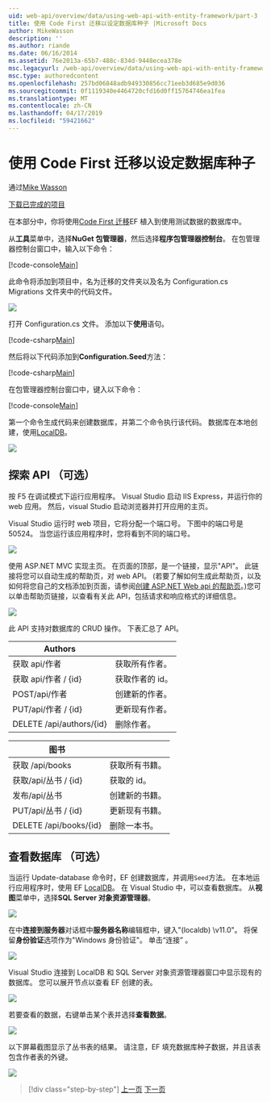 ```yaml
---
uid: web-api/overview/data/using-web-api-with-entity-framework/part-3
title: 使用 Code First 迁移以设定数据库种子 |Microsoft Docs
author: MikeWasson
description: ''
ms.author: riande
ms.date: 06/16/2014
ms.assetid: 76e2013a-65b7-488c-834d-9448ecea378e
msc.legacyurl: /web-api/overview/data/using-web-api-with-entity-framework/part-3
msc.type: authoredcontent
ms.openlocfilehash: 257bd06848adb949330856cc71eeb3d685e9d036
ms.sourcegitcommit: 0f1119340e4464720cfd16d0ff15764746ea1fea
ms.translationtype: MT
ms.contentlocale: zh-CN
ms.lasthandoff: 04/17/2019
ms.locfileid: "59421662"
---
```

# <a name="use-code-first-migrations-to-seed-the-database"></a>使用 Code First 迁移以设定数据库种子

通过[Mike Wasson](https://github.com/MikeWasson)

[下载已完成的项目](https://github.com/MikeWasson/BookService)

在本部分中，你将使用[Code First 迁移](https://msdn.microsoft.com/data/jj591621)EF 植入到使用测试数据的数据库中。

从**工具**菜单中，选择**NuGet 包管理器**，然后选择**程序包管理器控制台**。 在包管理器控制台窗口中，输入以下命令：

[!code-console[Main](part-3/samples/sample1.cmd)]

此命令将添加到项目中，名为迁移的文件夹以及名为 Configuration.cs Migrations 文件夹中的代码文件。

![](part-3/_static/image1.png)

打开 Configuration.cs 文件。 添加以下**使用**语句。

[!code-csharp[Main](part-3/samples/sample2.cs)]

然后将以下代码添加到**Configuration.Seed**方法：

[!code-csharp[Main](part-3/samples/sample3.cs)]

在包管理器控制台窗口中，键入以下命令：

[!code-console[Main](part-3/samples/sample4.cmd)]

第一个命令生成代码来创建数据库，并第二个命令执行该代码。 数据库在本地创建，使用[LocalDB](https://msdn.microsoft.com/library/hh510202.aspx)。

![](part-3/_static/image2.png)

## <a name="explore-the-api-optional"></a>探索 API （可选）

按 F5 在调试模式下运行应用程序。 Visual Studio 启动 IIS Express，并运行你的 web 应用。 然后，visual Studio 启动浏览器并打开应用的主页。

Visual Studio 运行时 web 项目，它将分配一个端口号。 下图中的端口号是 50524。 当您运行该应用程序时，您将看到不同的端口号。

![](part-3/_static/image3.png)

使用 ASP.NET MVC 实现主页。 在页面的顶部，是一个链接，显示"API"。 此链接将您可以自动生成的帮助页，对 web API。 (若要了解如何生成此帮助页，以及如何将您自己的文档添加到页面，请参阅[创建 ASP.NET Web api 的帮助页](../../getting-started-with-aspnet-web-api/creating-api-help-pages.md)。)您可以单击帮助页链接，以查看有关此 API，包括请求和响应格式的详细信息。

![](part-3/_static/image4.png)

此 API 支持对数据库的 CRUD 操作。 下表汇总了 API。

| Authors |  |
| --- | -- |
| 获取 api/作者 | 获取所有作者。 |
| 获取 api/作者 / {id} | 获取作者的 id。 |
| POST/api/作者 | 创建新的作者。 |
| PUT/api/作者 / {id} | 更新现有作者。 |
| DELETE /api/authors/{id} | 删除作者。 |

| 图书 |  |
| --- | -- |
| 获取 /api/books | 获取所有书籍。 |
| 获取/api/丛书 / {id} | 获取的 id。 |
| 发布/api/丛书 | 创建新的书籍。 |
| PUT/api/丛书 / {id} | 更新现有书籍。 |
| DELETE /api/books/{id} | 删除一本书。 |

## <a name="view-the-database-optional"></a>查看数据库 （可选）

当运行 Update-database 命令时，EF 创建数据库，并调用`Seed`方法。 在本地运行应用程序时，使用 EF [LocalDB](https://blogs.msdn.com/b/sqlexpress/archive/2011/07/12/introducing-localdb-a-better-sql-express.aspx)。 在 Visual Studio 中，可以查看数据库。 从**视图**菜单中，选择**SQL Server 对象资源管理器**。

![](part-3/_static/image5.png)

在中**连接到服务器**对话框中**服务器名称**编辑框中，键入"(localdb) \v11.0"。 将保留**身份验证**选项作为"Windows 身份验证"。 单击“连接” 。

![](part-3/_static/image6.png)

Visual Studio 连接到 LocalDB 和 SQL Server 对象资源管理器窗口中显示现有的数据库。 您可以展开节点以查看 EF 创建的表。

![](part-3/_static/image7.png)

若要查看的数据，右键单击某个表并选择**查看数据**。

![](part-3/_static/image8.png)

以下屏幕截图显示了丛书表的结果。 请注意，EF 填充数据库种子数据，并且该表包含作者表的外键。

![](part-3/_static/image9.png)

> [!div class="step-by-step"]
> [上一页](part-2.md)
> [下一页](part-4.md)
